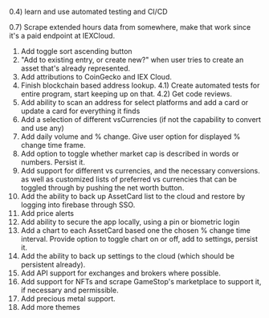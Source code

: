 
0.4) learn and use automated testing and CI/CD

0.7) Scrape extended hours data from somewhere, make that work since it's a paid endpoint at IEXCloud.
1) Add toggle sort ascending button
2) "Add to existing entry, or create new?" when user tries to create an asset that's already represented.
3) Add attributions to CoinGecko and IEX Cloud.
4) Finish blockchain based address lookup.
4.1) Create automated tests for entire program, start keeping up on that.
4.2) Get code reviews.
5) Add ability to scan an address for select platforms and add a card or
update a card for everything it finds
6) Add a selection of different vsCurrencies (if not the capability to convert and use any)
7) Add daily volume and % change. Give user option for displayed % change
time frame.
8) Add option to toggle whether market cap is described in words or numbers. Persist it.
9) Add support for different vs currencies, and the necessary conversions.
as well as customized lists of preferred vs currencies that can be toggled
through by pushing the net worth button.
10) Add the ability to back up AssetCard list to the cloud and restore by
logging into firebase through SSO.
11) Add price alerts
12) Add ability to secure the app locally, using a pin or biometric login
13) Add a chart to each AssetCard based one the chosen % change time interval.
Provide option to toggle chart on or off, add to settings, persist it.
14) Add the ability to back up settings to the cloud (which should be
persistent already).
15) Add API support for exchanges and brokers where possible.
16) Add support for NFTs and scrape GameStop's marketplace to support it, if necessary and permissible.
17) Add precious metal support.
18) Add more themes